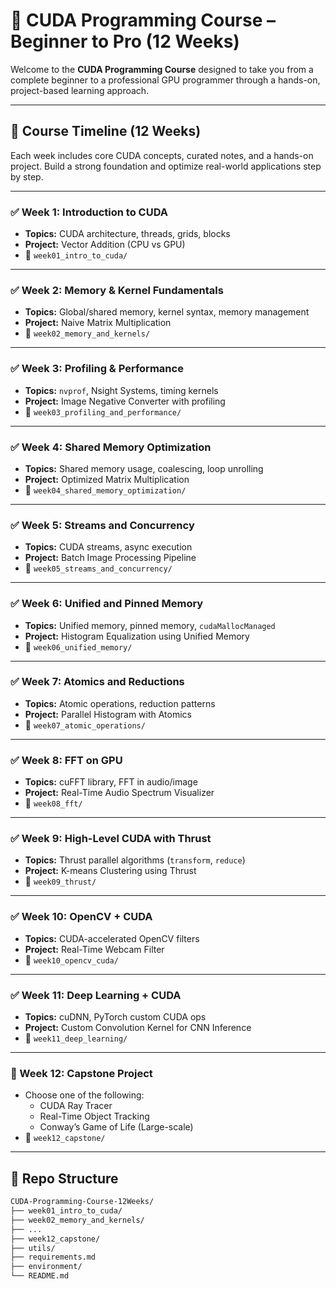 # 🚀 CUDA Programming Course – Beginner to Pro (12 Weeks)

Welcome to the **CUDA Programming Course** designed to take you from a complete beginner to a professional GPU programmer through a hands-on, project-based learning approach.

---

## 📆 Course Timeline (12 Weeks)

Each week includes core CUDA concepts, curated notes, and a hands-on project. Build a strong foundation and optimize real-world applications step by step.

---

### ✅ Week 1: Introduction to CUDA
- **Topics:** CUDA architecture, threads, grids, blocks
- **Project:** Vector Addition (CPU vs GPU)
- 📁 `week01_intro_to_cuda/`

---

### ✅ Week 2: Memory & Kernel Fundamentals
- **Topics:** Global/shared memory, kernel syntax, memory management
- **Project:** Naive Matrix Multiplication
- 📁 `week02_memory_and_kernels/`

---

### ✅ Week 3: Profiling & Performance
- **Topics:** `nvprof`, Nsight Systems, timing kernels
- **Project:** Image Negative Converter with profiling
- 📁 `week03_profiling_and_performance/`

---

### ✅ Week 4: Shared Memory Optimization
- **Topics:** Shared memory usage, coalescing, loop unrolling
- **Project:** Optimized Matrix Multiplication
- 📁 `week04_shared_memory_optimization/`

---

### ✅ Week 5: Streams and Concurrency
- **Topics:** CUDA streams, async execution
- **Project:** Batch Image Processing Pipeline
- 📁 `week05_streams_and_concurrency/`

---

### ✅ Week 6: Unified and Pinned Memory
- **Topics:** Unified memory, pinned memory, `cudaMallocManaged`
- **Project:** Histogram Equalization using Unified Memory
- 📁 `week06_unified_memory/`

---

### ✅ Week 7: Atomics and Reductions
- **Topics:** Atomic operations, reduction patterns
- **Project:** Parallel Histogram with Atomics
- 📁 `week07_atomic_operations/`

---

### ✅ Week 8: FFT on GPU
- **Topics:** cuFFT library, FFT in audio/image
- **Project:** Real-Time Audio Spectrum Visualizer
- 📁 `week08_fft/`

---

### ✅ Week 9: High-Level CUDA with Thrust
- **Topics:** Thrust parallel algorithms (`transform`, `reduce`)
- **Project:** K-means Clustering using Thrust
- 📁 `week09_thrust/`

---

### ✅ Week 10: OpenCV + CUDA
- **Topics:** CUDA-accelerated OpenCV filters
- **Project:** Real-Time Webcam Filter
- 📁 `week10_opencv_cuda/`

---

### ✅ Week 11: Deep Learning + CUDA
- **Topics:** cuDNN, PyTorch custom CUDA ops
- **Project:** Custom Convolution Kernel for CNN Inference
- 📁 `week11_deep_learning/`

---

### 🏁 Week 12: Capstone Project
- Choose one of the following:
  - CUDA Ray Tracer
  - Real-Time Object Tracking
  - Conway’s Game of Life (Large-scale)
- 📁 `week12_capstone/`

---

## 📁 Repo Structure
```bash
CUDA-Programming-Course-12Weeks/
├── week01_intro_to_cuda/
├── week02_memory_and_kernels/
├── ...
├── week12_capstone/
├── utils/
├── requirements.md
├── environment/
└── README.md
